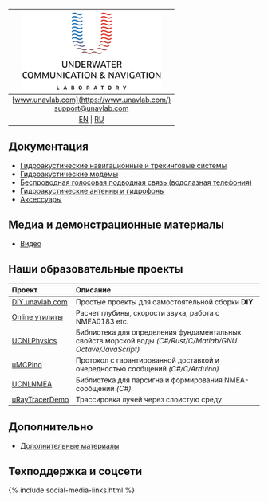 | ![logo](/documentation/sm_logo.png) |
| :---: |
| [www.unavlab.com](https://www.unavlab.com/) <br/> [support@unavlab.com](mailto:support@unavlab.com) |
| [EN](README.md) \| [RU](README_RU.md) |


## Документация
- [Гидроакустические навигационные и трекинговые системы](navigation_and_tracking_systems_ru.md)
- [Гидроакустические модемы](underwater_acoustic_modems_ru.md)
- [Беспроводная голосовая подводная связь (водолазная телефония)](underwater_wireless_voice_systems_ru.md)
- [Гидроакустические антенны и гидрофоны](underwater_acoustic_antennas_ru.md)
- [Аксессуары](accessories_ru.md)

## Медиа и демонстрационные материалы 
* [Видео](media_videos_ru.md)

## Наши образовательные проекты

| **Проект** | **Описание** |
| :--- | :--- |
| [DIY.unavlab.com](https://diy.unavlab.com/README_RU.html) | Простые проекты для самостоятельной сборки **DIY** |
| [Online утилиты](online_utilities_ru.md) |  Расчет глубины, скорости звука, работа с NMEA0183 etc. |
| [UCNLPhysics](https://github.com/ucnl/UCNLPhysics) | Библиотека для определения фундаментальных свойств морской воды *(C#/Rust/C/Matlab/GNU Octave/JavaScript)* |
| [uMCPIno](https://github.com/AlekUnderwater/uMCPIno) | Протокол с гарантированной доставкой и очередностью сообщений *(C#/C/Arduino)* |
| [UCNLNMEA](https://github.com/ucnl/UCNLNMEA) | Библиотека для парсигна и формирования NMEA-сообщений *(C#)* |
| [uRayTracerDemo](https://github.com/ucnl/uRayTracerDemo) | Трассировка лучей через слоистую среду |

## Дополнительно
- [Дополнительные материалы](misc_ru.md)

## Техподдержка и соцсети
{% include social-media-links.html %}
